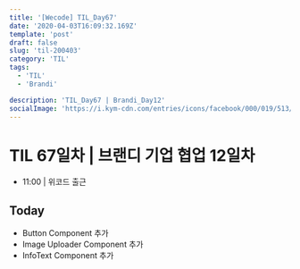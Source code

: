 ```yaml
---
title: '[Wecode] TIL_Day67'
date: '2020-04-03T16:09:32.169Z'
template: 'post'
draft: false
slug: 'til-200403'
category: 'TIL'
tags:
  - 'TIL'
  - 'Brandi'

description: 'TIL_Day67 | Brandi_Day12'
socialImage: 'https://i.kym-cdn.com/entries/icons/facebook/000/019/513/til.jpg'
---
```


# TIL 67일차 | 브랜디 기업 협업 12일차

- 11:00 | 위코드 출근

## Today

- Button Component 추가
- Image Uploader Component 추가
- InfoText Component 추가
